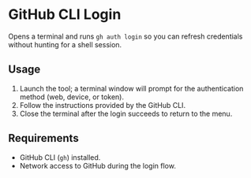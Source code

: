 # GitHub CLI Login

Opens a terminal and runs `gh auth login` so you can refresh credentials without hunting for a shell session.

## Usage

1. Launch the tool; a terminal window will prompt for the authentication method (web, device, or token).
2. Follow the instructions provided by the GitHub CLI.
3. Close the terminal after the login succeeds to return to the menu.

## Requirements

- GitHub CLI (`gh`) installed.
- Network access to GitHub during the login flow.
